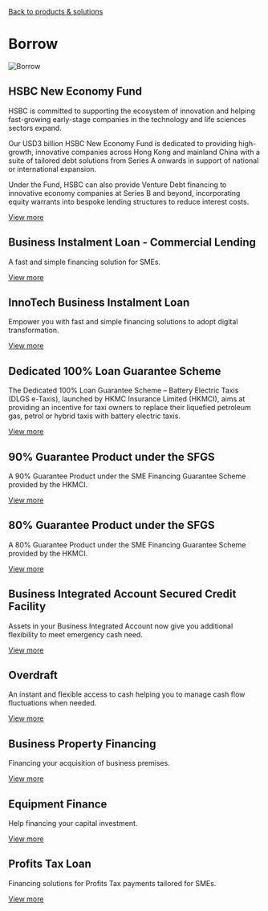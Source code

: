 [Back to products & solutions](/en-gb/products-and-solutions)

# Borrow

![Borrow](/-/media/media/hong-kong/images/products-and-solutions/borrow-image.jpg?h=861&iar=0&w=1216&hash=39FEF37CD9590411A8C7D74422B85202 "Borrow")

## HSBC New Economy Fund

HSBC is committed to supporting the ecosystem of innovation and helping fast-growing early-stage companies in the technology and life sciences sectors expand.  
  
Our USD3 billion HSBC New Economy Fund is dedicated to providing high-growth, innovative companies across Hong Kong and mainland China with a suite of tailored debt solutions from Series A onwards in support of national or international expansion.  
  
Under the Fund, HSBC can also provide Venture Debt financing to innovative economy companies at Series B and beyond, incorporating equity warrants into bespoke lending structures to reduce interest costs.

[View more](/en-gb/products/new-economy-fund)

## Business Instalment Loan - Commercial Lending

A fast and simple financing solution for SMEs.

[View more](/en-gb/products/business-instalment-loan)

## InnoTech Business Instalment Loan

Empower you with fast and simple financing solutions to adopt digital transformation.

[View more](/en-gb/products/innotech-business-instalment-loan)

## Dedicated 100% Loan Guarantee Scheme

The Dedicated 100% Loan Guarantee Scheme – Battery Electric Taxis (DLGS e-Taxis), launched by HKMC Insurance Limited (HKMCI), aims at providing an incentive for taxi owners to replace their liquefied petroleum gas, petrol or hybrid taxis with battery electric taxis.

[View more](/en-gb/products/dedicated-100-percent-loan-guarantee-scheme)

## 90% Guarantee Product under the SFGS

A 90% Guarantee Product under the SME Financing Guarantee Scheme provided by the HKMCI.

[View more](/en-gb/products/90-percent-sfgs)

## 80% Guarantee Product under the SFGS

A 80% Guarantee Product under the SME Financing Guarantee Scheme provided by the HKMCI.

[View more](/en-gb/products/sme-financing-guarantee-scheme)

## Business Integrated Account Secured Credit Facility

Assets in your Business Integrated Account now give you additional flexibility to meet emergency cash need.

[View more](/en-gb/products/business-integrated-account-secured-credit-facility)

## Overdraft

An instant and flexible access to cash helping you to manage cash flow fluctuations when needed.

[View more](/en-gb/products/overdraft)

## Business Property Financing

Financing your acquisition of business premises.

[View more](/en-gb/products/business-property-financing)

## Equipment Finance

Help financing your capital investment.

[View more](/en-gb/products/equipment-finance)

## Profits Tax Loan

Financing solutions for Profits Tax payments tailored for SMEs.

[View more](/en-gb/products/profits-tax-loan)